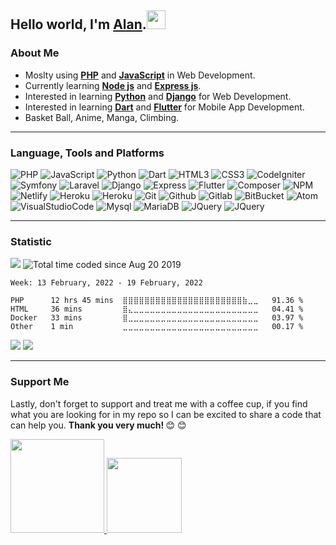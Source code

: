   ## Hello world, I'm <a href="https://alanlengkoan.com">Alan</a>.<img src="https://raw.githubusercontent.com/MartinHeinz/MartinHeinz/master/wave.gif" width="30px">

  <h3><b>About Me</b></h3>
  <ul>
      <li>Moslty using <b><a href="https://www.php.net/">PHP</a></b> and <b><a
                  href="https://www.javascript.com/">JavaScript</a></b> in Web Development.</li>
      <li>Currently learning <b><a href="https://nodejs.org/">Node js</a></b> and <b><a
                  href="https://expressjs.com/">Express js</a></b>.</li>
      <li>Interested in learning <b><a href="https://www.python.org/">Python</a></b> and <b><a
                  href="https://www.djangoproject.com/">Django</a></b> for Web Development.</li>
      <li>Interested in learning <b><a href="https://dart.dev/">Dart</a></b> and <b><a
                  href="https://flutter.dev/">Flutter</a></b> for Mobile App Development.</li>
      <li>Basket Ball, Anime, Manga, Climbing.</li>
  </ul>

  <hr>

  <h3><b>Language, Tools and Platforms</b></h3>
  <p>
      <img src="https://img.shields.io/badge/php-%23777BB4.svg?&style=for-the-badge&logo=php&logoColor=white" alt="PHP">
      <img src="https://img.shields.io/badge/javascript-%23F7DF1E.svg?&style=for-the-badge&logo=javascript&logoColor=white"
          alt="JavaScript">
      <img src="https://img.shields.io/badge/python-3670A0.svg?&style=for-the-badge&logo=python&logoColor=white"
          alt="Python">
      <img src="https://img.shields.io/badge/dart-%230175C2.svg?&style=for-the-badge&logo=dart&logoColor=white"
          alt="Dart">
      <img src="https://img.shields.io/badge/html5-%23E34F26.svg?&style=for-the-badge&logo=html5&logoColor=white"
          alt="HTML3">
      <img src="https://img.shields.io/badge/css3-%231572B6.svg?&style=for-the-badge&logo=css3&logoColor=white"
          alt="CSS3">
      <img src="https://img.shields.io/badge/codeigniter-%23EF4223.svg?&style=for-the-badge&logo=codeigniter&logoColor=white"
          alt="CodeIgniter">
      <img src="https://img.shields.io/badge/symfony-%23000000.svg?&style=for-the-badge&logo=symfony&logoColor=white"
          alt="Symfony">
      <img src="https://img.shields.io/badge/laravel-%23FF2D20.svg?&style=for-the-badge&logo=laravel&logoColor=white"
          alt="Laravel">
      <img src="https://img.shields.io/badge/django-%23092E20.svg?&style=for-the-badge&logo=django&logoColor=white"
          alt="Django">
      <img src="https://img.shields.io/badge/express-%23404d59.svg?&style=for-the-badge&logo=express&logoColor=white"
          alt="Express">
      <img src="https://img.shields.io/badge/flutter-%2302569B.svg?&style=for-the-badge&logo=flutter&logoColor=white"
          alt="Flutter">
      <img src="https://img.shields.io/badge/composer-A52A2A.svg?&style=for-the-badge&logo=composer&logoColor=white"
          alt="Composer">
      <img src="https://img.shields.io/badge/npm-%23000000.svg?&style=for-the-badge&logo=npm&logoColor=white" alt="NPM">
      <img src="https://img.shields.io/badge/netlify-%23000000.svg?&style=for-the-badge&logo=netlify&logoColor=#00C7B7"
          alt="Netlify">
      <img src="https://img.shields.io/badge/heroku-%23430098.svg?&style=for-the-badge&logo=heroku&logoColor=white"
          alt="Heroku">
      <img src="https://img.shields.io/badge/firebase-ffca28?style=for-the-badge&logo=firebase&logoColor=black"
          alt="Heroku">
      <img src="https://img.shields.io/badge/git-%23F05033.svg?&style=for-the-badge&logo=git&logoColor=white" alt="Git">
      <img src="https://img.shields.io/badge/github-%23121011.svg?&style=for-the-badge&logo=github&logoColor=white"
          alt="Github">
      <img src="https://img.shields.io/badge/gitlab-%23181717.svg?&style=for-the-badge&logo=gitlab&logoColor=white"
          alt="Gitlab">
      <img src="https://img.shields.io/badge/bitbucket-%230047B3.svg?&style=for-the-badge&logo=bitbucket&logoColor=white"
          alt="BitBucket">
      <img src="https://img.shields.io/badge/atom-%2366595C.svg?&style=for-the-badge&logo=atom&logoColor=white"
          alt="Atom">
      <img src="https://img.shields.io/badge/Visual%20Studio%20Code-0078d7.svg?style=for-the-badge&logo=visual-studio-code&logoColor=white"
          alt="VisualStudioCode">
      <img src="https://img.shields.io/badge/mysql-%2300f.svg?style=for-the-badge&logo=mysql&logoColor=white"
          alt="Mysql">
      <img src="https://img.shields.io/badge/MariaDB-003545?style=for-the-badge&logo=mariadb&logoColor=whit"
          alt="MariaDB">
      <img src="https://img.shields.io/badge/jquery-%230769AD.svg?style=for-the-badge&logo=jquery&logoColor=white"
          alt="JQuery">
      <img src="https://img.shields.io/badge/bootstrap-%23563D7C.svg?style=for-the-badge&logo=bootstrap&logoColor=white"
          alt="JQuery">
  </p>

  <hr>

  <h3><b>Statistic</b></h3>
  <img src="https://komarev.com/ghpvc/?username=alanlengkoan&color=blue" />
  <img src="https://wakatime.com/badge/user/638af379-202d-4593-9c1b-71e44d84f43d.svg" alt="Total time coded since Aug 20 2019" />

  <!--START_SECTION:waka-->
```text
Week: 13 February, 2022 - 19 February, 2022

PHP      12 hrs 45 mins  ⣿⣿⣿⣿⣿⣿⣿⣿⣿⣿⣿⣿⣿⣿⣿⣿⣿⣿⣿⣿⣿⣿⣷⣀⣀   91.36 % 
HTML     36 mins         ⣿⣄⣀⣀⣀⣀⣀⣀⣀⣀⣀⣀⣀⣀⣀⣀⣀⣀⣀⣀⣀⣀⣀⣀⣀   04.41 % 
Docker   33 mins         ⣿⣀⣀⣀⣀⣀⣀⣀⣀⣀⣀⣀⣀⣀⣀⣀⣀⣀⣀⣀⣀⣀⣀⣀⣀   03.97 % 
Other    1 min           ⣀⣀⣀⣀⣀⣀⣀⣀⣀⣀⣀⣀⣀⣀⣀⣀⣀⣀⣀⣀⣀⣀⣀⣀⣀   00.17 % 
```
<!--END_SECTION:waka-->

  <p>
      <img src="https://github-readme-stats.vercel.app/api?username=alanlengkoan&show_icons=true&theme=dark" />
      <img src="https://github-readme-stats.vercel.app/api/top-langs/?username=alanlengkoan&layout=compact&theme=dark" />
  </p>

  <hr>

  <h3><b>Support Me</b></h3>
  <p>
      Lastly, don't forget to support and treat me with a coffee cup, if you find what you are looking for in my repo so I can be excited to share a code that can help you. <strong>Thank you very much!&nbsp;</strong>&#128522;&nbsp;&#128522;
  </p>
  <a href="https://saweria.co/alanlengkoan">
      <img src="https://daveyscans.com/xenginee/2021/06/WP_Saweria-2.png" width="150" />
  </a>
  <a href="https://trakteer.id/alanlengkoan">
      <img src="https://cdn.buymeacoffee.com/buttons/v2/default-yellow.png" width="120" />
  </a>